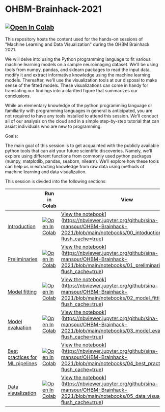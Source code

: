 # OHBM-Brainhack-2021

[![Open In Colab](https://colab.research.google.com/assets/colab-badge.svg)](https://colab.research.google.com/github/sina-mansour/OHBM-Brainhack-2021)
---

This repository hosts the content used for the hands-on sessions of "Machine Learning and Data Visualization" during the OHBM Brainhack 2021.

We will delve into using the Python programming language to fit various machine learning models on a sample neuroimaging dataset. We'll be using tools from numpy, pandas, and sklearn packages to read the input data, modify it and extract informative knowledge using the machine learning models. Thereafter, we'll use the visualization tools at our disposal to make sense of the fitted models. These visualizations can come in handy for translating our findings into a clarified figure that summarizes our conclusions.

While an elementary knowledge of the python programming language or familiarity with programming languages in general is anticipated, you are not required to have any tools installed to attend this session. We'll conduct all of our analysis on the cloud and in a simple step-by-step tutorial that can assist individuals who are new to programming.

Goals:

The main goal of this session is to get acquainted with the publicly available python tools that can aid your future scientific discoveries. Namely, we'll explore using different functions from commonly used python packages (numpy, matplotlib, pandas, seaborn, nilearn). We'll explore how these tools can help us in extracting knowledge from raw data using methods of machine learning and data visualization.

This session is divided into the following sections:

| | Run in Colab | View |
|-|-|-|
| [Introduction](https://github.com/sina-mansour/OHBM-Brainhack-2021/blob/main/notebooks/00_intoduction.ipynb) | [![Open In Colab](https://colab.research.google.com/assets/colab-badge.svg)](https://colab.research.google.com/github/sina-mansour/OHBM-Brainhack-2021/blob/main/notebooks/00_intoduction.ipynb) | [View the notebook](https://img.shields.io/badge/render-nbviewer-orange.svg)](https://nbviewer.jupyter.org/github/sina-mansour/OHBM-Brainhack-2021/blob/main/notebooks/00_intoduction.ipynb?flush_cache=true) |
| [Preliminaries](https://github.com/sina-mansour/OHBM-Brainhack-2021/blob/main/notebooks/01_preliminaries.ipynb) | [![Open In Colab](https://colab.research.google.com/assets/colab-badge.svg)](https://colab.research.google.com/github/sina-mansour/OHBM-Brainhack-2021/blob/main/notebooks/01_preliminaries.ipynb) | [View the notebook](https://img.shields.io/badge/render-nbviewer-orange.svg)](https://nbviewer.jupyter.org/github/sina-mansour/OHBM-Brainhack-2021/blob/main/notebooks/01_preliminaries.ipynb?flush_cache=true) |
| [Model fitting](https://github.com/sina-mansour/OHBM-Brainhack-2021/blob/main/notebooks/02_model_fitting.ipynb) | [![Open In Colab](https://colab.research.google.com/assets/colab-badge.svg)](https://colab.research.google.com/github/sina-mansour/OHBM-Brainhack-2021/blob/main/notebooks/02_model_fitting.ipynb) | [View the notebook](https://img.shields.io/badge/render-nbviewer-orange.svg)](https://nbviewer.jupyter.org/github/sina-mansour/OHBM-Brainhack-2021/blob/main/notebooks/02_model_fitting.ipynb?flush_cache=true) |
| [Model evaluation](https://github.com/sina-mansour/OHBM-Brainhack-2021/blob/main/notebooks/03_model_evaluation.ipynb) | [![Open In Colab](https://colab.research.google.com/assets/colab-badge.svg)](https://colab.research.google.com/github/sina-mansour/OHBM-Brainhack-2021/blob/main/notebooks/03_model_evaluation.ipynb) | [View the notebook](https://img.shields.io/badge/render-nbviewer-orange.svg)](https://nbviewer.jupyter.org/github/sina-mansour/OHBM-Brainhack-2021/blob/main/notebooks/03_model_evaluation.ipynb?flush_cache=true) |
| [Best practices for ML pipelines](https://github.com/sina-mansour/OHBM-Brainhack-2021/blob/main/notebooks/04_best_practices.ipynb) | [![Open In Colab](https://colab.research.google.com/assets/colab-badge.svg)](https://colab.research.google.com/github/sina-mansour/OHBM-Brainhack-2021/blob/main/notebooks/04_best_practices.ipynb) | [View the notebook](https://img.shields.io/badge/render-nbviewer-orange.svg)](https://nbviewer.jupyter.org/github/sina-mansour/OHBM-Brainhack-2021/blob/main/notebooks/04_best_practices.ipynb?flush_cache=true) |
| [Data visualization](https://github.com/sina-mansour/OHBM-Brainhack-2021/blob/main/notebooks/05_data_visualization.ipynb) | [![Open In Colab](https://colab.research.google.com/assets/colab-badge.svg)](https://colab.research.google.com/github/sina-mansour/OHBM-Brainhack-2021/blob/main/notebooks/05_data_visualization.ipynb) | [View the notebook](https://img.shields.io/badge/render-nbviewer-orange.svg)](https://nbviewer.jupyter.org/github/sina-mansour/OHBM-Brainhack-2021/blob/main/notebooks/05_data_visualization.ipynb?flush_cache=true) |



